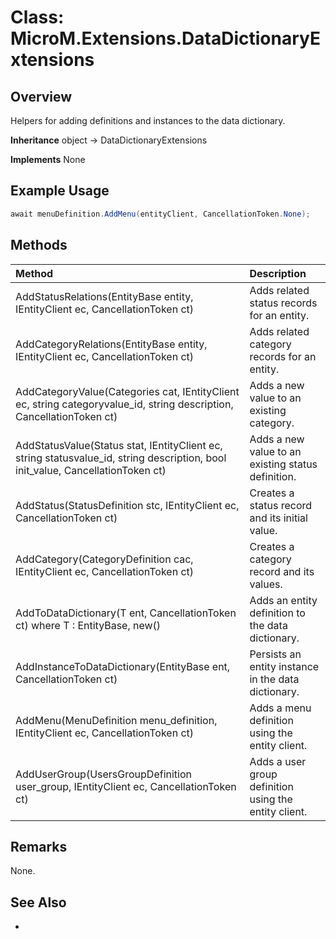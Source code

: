 # Class: MicroM.Extensions.DataDictionaryExtensions
## Overview
Helpers for adding definitions and instances to the data dictionary.

**Inheritance**
object -> DataDictionaryExtensions

**Implements**
None

## Example Usage
```csharp
await menuDefinition.AddMenu(entityClient, CancellationToken.None);
```
## Methods
| Method | Description |
|:------------|:-------------|
| AddStatusRelations(EntityBase entity, IEntityClient ec, CancellationToken ct) | Adds related status records for an entity. |
| AddCategoryRelations(EntityBase entity, IEntityClient ec, CancellationToken ct) | Adds related category records for an entity. |
| AddCategoryValue(Categories cat, IEntityClient ec, string categoryvalue_id, string description, CancellationToken ct) | Adds a new value to an existing category. |
| AddStatusValue(Status stat, IEntityClient ec, string statusvalue_id, string description, bool init_value, CancellationToken ct) | Adds a new value to an existing status definition. |
| AddStatus(StatusDefinition stc, IEntityClient ec, CancellationToken ct) | Creates a status record and its initial value. |
| AddCategory(CategoryDefinition cac, IEntityClient ec, CancellationToken ct) | Creates a category record and its values. |
| AddToDataDictionary<T>(T ent, CancellationToken ct) where T : EntityBase, new() | Adds an entity definition to the data dictionary. |
| AddInstanceToDataDictionary(EntityBase ent, CancellationToken ct) | Persists an entity instance in the data dictionary. |
| AddMenu(MenuDefinition menu_definition, IEntityClient ec, CancellationToken ct) | Adds a menu definition using the entity client. |
| AddUserGroup(UsersGroupDefinition user_group, IEntityClient ec, CancellationToken ct) | Adds a user group definition using the entity client. |

## Remarks
None.

## See Also
-
